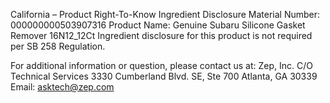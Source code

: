 
 
 
California – Product Right-To-Know Ingredient Disclosure 
Material Number: 000000000503907316 
Product Name: Genuine Subaru Silicone Gasket Remover 16N12_12Ct 
Ingredient disclosure for this product is not required per SB 258 Regulation. 
 
For additional information or question, please contact us at: 
Zep, Inc. 
C/O Technical Services 
3330 Cumberland Blvd. SE, Ste 700 
Atlanta, GA 30339 
Email: asktech@zep.com 
 
 
 
 
